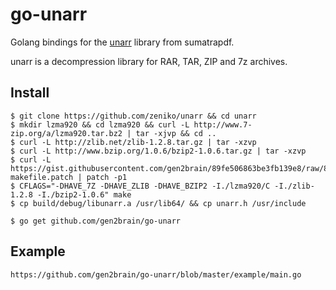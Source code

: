 go-unarr
========

Golang bindings for the [unarr](https://github.com/sumatrapdfreader/sumatrapdf/tree/master/ext/unarr) library from sumatrapdf.

unarr is a decompression library for RAR, TAR, ZIP and 7z archives.

Install
-------

    $ git clone https://github.com/zeniko/unarr && cd unarr
    $ mkdir lzma920 && cd lzma920 && curl -L http://www.7-zip.org/a/lzma920.tar.bz2 | tar -xjvp && cd ..
    $ curl -L http://zlib.net/zlib-1.2.8.tar.gz | tar -xzvp
    $ curl -L http://www.bzip.org/1.0.6/bzip2-1.0.6.tar.gz | tar -xzvp
    $ curl -L https://gist.githubusercontent.com/gen2brain/89fe506863be3fb139e8/raw/8783a7d81e22ad84944d146c5e33beab6dffc641/unarr-makefile.patch | patch -p1
    $ CFLAGS="-DHAVE_7Z -DHAVE_ZLIB -DHAVE_BZIP2 -I./lzma920/C -I./zlib-1.2.8 -I./bzip2-1.0.6" make
    $ cp build/debug/libunarr.a /usr/lib64/ && cp unarr.h /usr/include

    $ go get github.com/gen2brain/go-unarr

Example
-------

    https://github.com/gen2brain/go-unarr/blob/master/example/main.go
